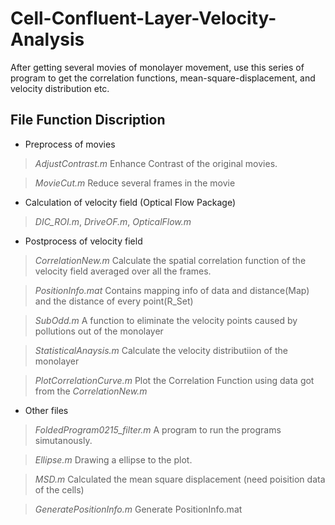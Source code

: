 # Cell-Confluent-Layer-Velocity-Analysis
After getting several movies of monolayer movement, use this series of program to get the correlation functions, mean-square-displacement, and velocity distribution etc.
## File Function Discription
- Preprocess of movies

 > _AdjustContrast.m_ Enhance Contrast of the original movies.
 
 > _MovieCut.m_ Reduce several frames in the movie

- Calculation of velocity field (Optical Flow Package)

 > _DIC_ROI.m_, _DriveOF.m_, _OpticalFlow.m_
 
- Postprocess of velocity field

 > _CorrelationNew.m_ Calculate the spatial correlation function of the velocity field averaged over all the frames.
 
 > _PositionInfo.mat_ Contains mapping info of data and distance(Map) and the distance of every point(R_Set)
 
 > _SubOdd.m_ A function to eliminate the velocity points caused by pollutions out of the monolayer
 
 > _StatisticalAnaysis.m_ Calculate the velocity distributiion of the monolayer
 
 > _PlotCorrelationCurve.m_ Plot the Correlation Function using data got from the _CorrelationNew.m_
 
- Other files
 
 > _FoldedProgram0215_filter.m_ A program to run the programs simutanously.
 
 > _Ellipse.m_ Drawing a ellipse to the plot.
 
 > _MSD.m_ Calculated the mean square displacement (need poisition data of the cells)

 > _GeneratePositionInfo.m_ Generate PositionInfo.mat
